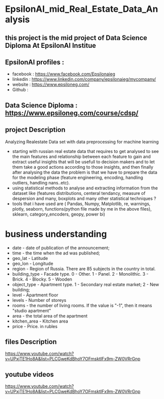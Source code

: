 # EpsilonAI_mid_Real_Estate_Data_Analysis
## this project is the mid project of Data Science Diploma At EpsilonAI Institue
## EpsilonAI profiles :
- facebook : https://www.facebook.com/Epsilonaieg
- linkedin : https://www.linkedin.com/company/epsilonaieg/mycompany/
- website :  https://www.epsiloneg.com/
- Github : 

## Data Science Diploma : https://www.epsiloneg.com/course/cdsp/

## project Description
Analyzing Realestate Data set with data preprocessing for machine learning
- starting with russian real estate data that requires to get analysed to see the main features and relationship between each feature to gain and extract useful
 insights that will be usefull to decision makers and to let them take a good actions according to those insights, and then finally after analysing the data the problem is that we have to prepare the data for the modeling phase (feature engineering, encoding, handling outliers, handling nans..etc). 
- using statistical methods to analyse and extracting information from the dataset like (features distributions, centeral tendancy, measure of despersion and many, boxplots and many other statistical techniques ?
- tools that i have used are ( Pandas, Numpy, Matplotlib, re, warnings, plotly, seaborn, functions(python file made by me in the above files), sklearn, category_encoders, geopy, power bi)

# business understanding
* date - date of publication of the announcement;
* time - the time when the ad was published;
* geo_lat - Latitude
* geo_lon - Longitude
* region - Region of Russia. There are 85 subjects in the country in total.
* building_type - Facade type. 0 - Other. 1 - Panel. 2 - Monolithic. 3 - Brick. 4 - Blocky. 5 - Wooden
* object_type - Apartment type. 1 - Secondary real estate market; 2 - New building;
* level - Apartment floor
* levels - Number of storeys
* rooms - the number of living rooms. If the value is "-1", then it means "studio apartment"
* area - the total area of the apartment
* kitchen_area - Kitchen area
* price - Price. in rubles

## files Description
https://www.youtube.com/watch?v=UPxjTE1Ho8A&list=PLCGweKdBhoY7OFmsktIFx9m-ZW0VRrGnp

## youtube videos
https://www.youtube.com/watch?v=UPxjTE1Ho8A&list=PLCGweKdBhoY7OFmsktIFx9m-ZW0VRrGnp

